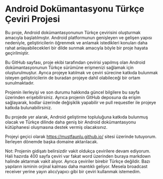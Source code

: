 # Android Dokümantasyonu Türkçe Çeviri Projesi

Bu proje, Android dokümantasyonunun Türkçe çevirisini oluşturmak amacıyla başlatılmıştır. Android platformunun genişleyen ve gelişen yapısı nedeniyle, geliştiricilerin öğrenmek ve anlamak istedikleri konuları daha rahat anlayabilecekleri bir dilde sunmak amacıyla böyle bir proje hayata geçirilmiştir.

Bu GitHub sayfası, proje ekibi tarafından çevirisi yapılmış olan Android dokümantasyonunun Türkçe sürümüne erişmenizi sağlamak için oluşturulmuştur. Ayrıca projeye katılmak ve çeviri sürecine katkıda bulunmak isteyen geliştiricilerin de buradan projeye dahil olabileceği bir ortam sunulmaktadır.

Projenin ilerleyişi ve son durumu hakkında güncel bilgilere bu sayfa üzerinden erişebilirsiniz. Ayrıca projenin GitHub deposuna da erişim sağlayarak, kodlar üzerinde değişiklik yapabilir ve pull requestler ile projeye katkıda bulunabilirsiniz.

Bu projede yer alarak, Android geliştirme topluluğuna katkıda bulunmuş olacak ve Türkçe dilinde daha geniş bir Android dokümantasyonu kütüphanesi oluşmasına destek vermiş olacaksınız.

Projeyi geçici olarak https://mustfaunlu.github.io/ sitesi üzerinde tutuyorum. İlerleyen dönemde başka domaine aktarılacak.

Not: Projenin gidişatı belirsizdir vakit oldukça çevirilere devam ediyorum. Hali hazırda 400 sayfa çeviri var fakat word üzerinden buraya markdown halinde aktarmak vakit alıyor. Ayrıca çeviriler birebir Türkçe değildir. Bazı yapıların isminin orjinal kalması daha mantıklı geliyor. Mesela broadcast receiver yerine yayın alıcı/yapıcı gibi bir çeviri kullanmak istemedim.
